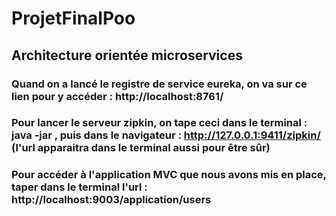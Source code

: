 # ProjetFinalPoo
## Architecture orientée microservices

### Quand on a lancé le registre de service eureka, on va sur ce lien pour y accéder : http://localhost:8761/

### Pour lancer le serveur zipkin, on tape ceci dans le terminal : java -jar <leJarZipkin>, puis dans le navigateur : http://127.0.0.1:9411/zipkin/ (l'url apparaitra dans le terminal aussi pour être sûr)

### Pour accéder à l'application MVC que nous avons mis en place, taper dans le terminal l'url : http://localhost:9003/application/users